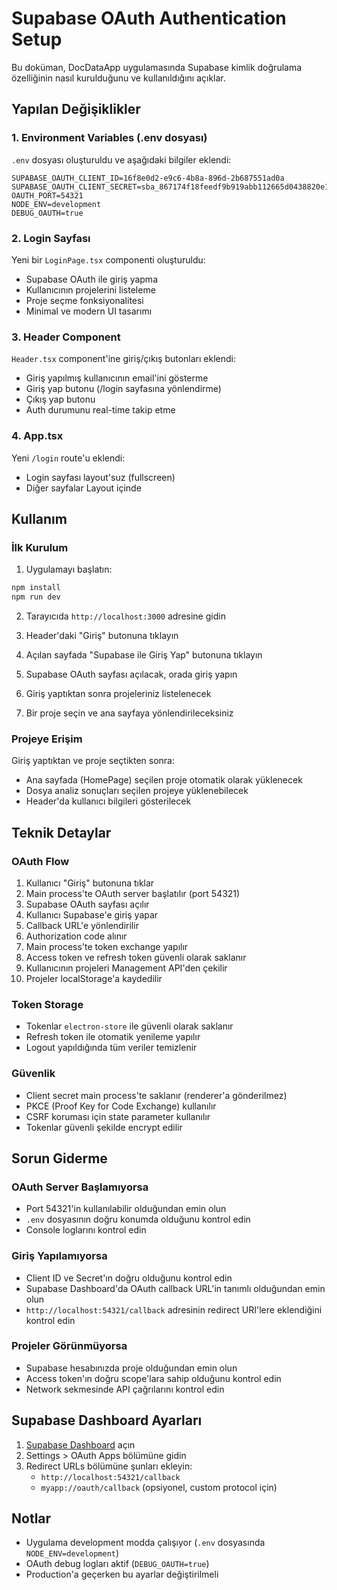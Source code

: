 # Supabase OAuth Authentication Setup

Bu doküman, DocDataApp uygulamasında Supabase kimlik doğrulama özelliğinin nasıl kurulduğunu ve kullanıldığını açıklar.

## Yapılan Değişiklikler

### 1. Environment Variables (.env dosyası)
`.env` dosyası oluşturuldu ve aşağıdaki bilgiler eklendi:

```env
SUPABASE_OAUTH_CLIENT_ID=16f8e0d2-e9c6-4b8a-896d-2b687551ad0a
SUPABASE_OAUTH_CLIENT_SECRET=sba_867174f18feedf9b919abb112665d0438820e161
OAUTH_PORT=54321
NODE_ENV=development
DEBUG_OAUTH=true
```

### 2. Login Sayfası
Yeni bir `LoginPage.tsx` componenti oluşturuldu:
- Supabase OAuth ile giriş yapma
- Kullanıcının projelerini listeleme
- Proje seçme fonksiyonalitesi
- Minimal ve modern UI tasarımı

### 3. Header Component
`Header.tsx` component'ine giriş/çıkış butonları eklendi:
- Giriş yapılmış kullanıcının email'ini gösterme
- Giriş yap butonu (/login sayfasına yönlendirme)
- Çıkış yap butonu
- Auth durumunu real-time takip etme

### 4. App.tsx
Yeni `/login` route'u eklendi:
- Login sayfası layout'suz (fullscreen)
- Diğer sayfalar Layout içinde

## Kullanım

### İlk Kurulum

1. Uygulamayı başlatın:
```bash
npm install
npm run dev
```

2. Tarayıcıda `http://localhost:3000` adresine gidin

3. Header'daki "Giriş" butonuna tıklayın

4. Açılan sayfada "Supabase ile Giriş Yap" butonuna tıklayın

5. Supabase OAuth sayfası açılacak, orada giriş yapın

6. Giriş yaptıktan sonra projeleriniz listelenecek

7. Bir proje seçin ve ana sayfaya yönlendirileceksiniz

### Projeye Erişim

Giriş yaptıktan ve proje seçtikten sonra:
- Ana sayfada (HomePage) seçilen proje otomatik olarak yüklenecek
- Dosya analiz sonuçları seçilen projeye yüklenebilecek
- Header'da kullanıcı bilgileri gösterilecek

## Teknik Detaylar

### OAuth Flow
1. Kullanıcı "Giriş" butonuna tıklar
2. Main process'te OAuth server başlatılır (port 54321)
3. Supabase OAuth sayfası açılır
4. Kullanıcı Supabase'e giriş yapar
5. Callback URL'e yönlendirilir
6. Authorization code alınır
7. Main process'te token exchange yapılır
8. Access token ve refresh token güvenli olarak saklanır
9. Kullanıcının projeleri Management API'den çekilir
10. Projeler localStorage'a kaydedilir

### Token Storage
- Tokenlar `electron-store` ile güvenli olarak saklanır
- Refresh token ile otomatik yenileme yapılır
- Logout yapıldığında tüm veriler temizlenir

### Güvenlik
- Client secret main process'te saklanır (renderer'a gönderilmez)
- PKCE (Proof Key for Code Exchange) kullanılır
- CSRF koruması için state parameter kullanılır
- Tokenlar güvenli şekilde encrypt edilir

## Sorun Giderme

### OAuth Server Başlamıyorsa
- Port 54321'in kullanılabilir olduğundan emin olun
- `.env` dosyasının doğru konumda olduğunu kontrol edin
- Console loglarını kontrol edin

### Giriş Yapılamıyorsa
- Client ID ve Secret'ın doğru olduğunu kontrol edin
- Supabase Dashboard'da OAuth callback URL'in tanımlı olduğundan emin olun
- `http://localhost:54321/callback` adresinin redirect URI'lere eklendiğini kontrol edin

### Projeler Görünmüyorsa
- Supabase hesabınızda proje olduğundan emin olun
- Access token'ın doğru scope'lara sahip olduğunu kontrol edin
- Network sekmesinde API çağrılarını kontrol edin

## Supabase Dashboard Ayarları

1. [Supabase Dashboard](https://supabase.com/dashboard) açın
2. Settings > OAuth Apps bölümüne gidin
3. Redirect URLs bölümüne şunları ekleyin:
   - `http://localhost:54321/callback`
   - `myapp://oauth/callback` (opsiyonel, custom protocol için)

## Notlar

- Uygulama development modda çalışıyor (`.env` dosyasında `NODE_ENV=development`)
- OAuth debug logları aktif (`DEBUG_OAUTH=true`)
- Production'a geçerken bu ayarlar değiştirilmeli

